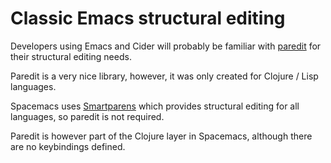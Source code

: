 # Classic Emacs structural editing

Developers using Emacs and Cider will probably be familiar with [paredit]() for their structural editing needs.

Paredit is a very nice library, however, it was only created for Clojure / Lisp languages.

Spacemacs uses [Smartparens](smartparens.html) which provides structural editing for all languages, so paredit is not required.

Paredit is however part of the Clojure layer in Spacemacs, although there are no keybindings defined.
